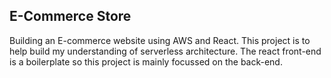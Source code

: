 ## E-Commerce Store

Building an E-commerce website using AWS and React. This project is to help build my understanding of serverless architecture. The react front-end is a boilerplate so this project is mainly focussed on the back-end.
